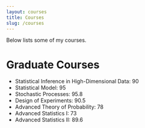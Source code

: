 ```yaml
---
layout: courses
title: Courses
slug: /courses
---
```


<p> Below lists some of my courses. </p>

<h1>Graduate Courses</h1>
<p>
  <ul>
  <li>Statistical Inference in High-Dimensional Data: 90</li>
  <li>Statistical Model: 95</li>
  <li>Stochastic Processes: 95.8</li>
  <li>Design of Experiments: 90.5</li>
  <li>Advanced Theory of Probability: 78</li>  
  <li>Advanced Statistics I: 73</li>   
  <li>Advanced Statistics II: 89.6</li>   
  </ul>
</p>  

<br />
